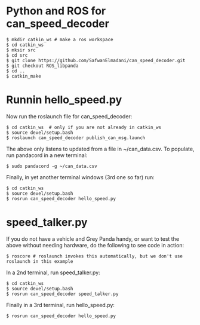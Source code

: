# Python and ROS for can_speed_decoder

~~~
$ mkdir catkin_ws # make a ros workspace
$ cd catkin_ws
$ mksir src
$ cd src
$ git clone https://github.com/SafwanElmadani/can_speed_decoder.git
$ git checkout ROS_libpanda
$ cd ..
$ catkin_make
~~~

# Runnin hello_speed.py

Now run the roslaunch file for can_speed_decoder:
~~~
$ cd catkin_ws	# only if you are not already in catkin_ws
$ source devel/setup.bash
$ roslaunch can_speed_decoder publish_can_msg.launch
~~~

The above only listens to updated from a file in ~/can_data.csv.  To populate, run pandacord in a new terminal:

~~~
$ sudo pandacord -g ~/can_data.csv
~~~

Finally, in yet another terminal windows (3rd one so far) run:
~~~
$ cd catkin_ws
$ source devel/setup.bash
$ rosrun can_speed_decoder hello_speed.py 
~~~


# speed_talker.py

If you do not have a vehicle and Grey Panda handy, or want to test the above without needing hardware, do the following to see code in action:

~~~
$ roscore # roslaunch invokes this automatically, but we don't use roslaunch in this example
~~~

In a 2nd terminal, run speed_talker.py:
~~~
$ cd catkin_ws
$ source devel/setup.bash
$ rosrun can_speed_decoder speed_talker.py 
~~~


Finally in a 3rd terminal, run hello_speed.py:
~~~
$ rosrun can_speed_decoder hello_speed.py
~~~
